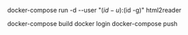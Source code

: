 docker-compose run -d --user "$(id -u):$(id -g)" html2reader

docker-compose build
docker login
docker-compose push